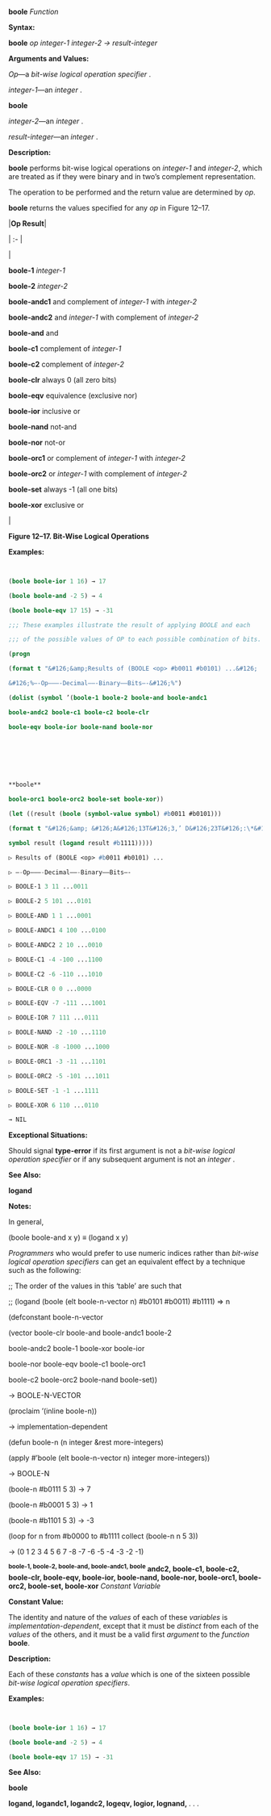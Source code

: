 **boole** *Function* 



**Syntax:** 



**boole** *op integer-1 integer-2 → result-integer* 



**Arguments and Values:** 



*Op*—a *bit-wise logical operation specifier* . 



*integer-1*—an *integer* . 







 



 



**boole** 



*integer-2*—an *integer* . 



*result-integer*—an *integer* . 



**Description:** 



**boole** performs bit-wise logical operations on *integer-1* and *integer-2*, which are treated as if they were binary and in two’s complement representation. 



The operation to be performed and the return value are determined by *op*. 



**boole** returns the values specified for any *op* in Figure 12–17. 



|**Op Result**|

| :- |

|<p>**boole-1** *integer-1* </p><p>**boole-2** *integer-2* </p><p>**boole-andc1** and complement of *integer-1* with *integer-2* </p><p>**boole-andc2** and *integer-1* with complement of *integer-2* </p><p>**boole-and** and </p><p>**boole-c1** complement of *integer-1* </p><p>**boole-c2** complement of *integer-2* </p><p>**boole-clr** always 0 (all zero bits) </p><p>**boole-eqv** equivalence (exclusive nor) </p><p>**boole-ior** inclusive or </p><p>**boole-nand** not-and </p><p>**boole-nor** not-or </p><p>**boole-orc1** or complement of *integer-1* with *integer-2* </p><p>**boole-orc2** or *integer-1* with complement of *integer-2* </p><p>**boole-set** always -1 (all one bits) </p><p>**boole-xor** exclusive or</p>|





**Figure 12–17. Bit-Wise Logical Operations** 



**Examples:**
```lisp
 

(boole boole-ior 1 16) → 17 

(boole boole-and -2 5) → 4 

(boole boole-eqv 17 15) → -31 

;;; These examples illustrate the result of applying BOOLE and each 

;;; of the possible values of OP to each possible combination of bits. 

(progn 

(format t "&#126;&amp;Results of (BOOLE <op> #b0011 #b0101) ...&#126; 

&#126;%–-Op–––-Decimal––-Binary––Bits–-&#126;%") 

(dolist (symbol ’(boole-1 boole-2 boole-and boole-andc1 

boole-andc2 boole-c1 boole-c2 boole-clr 

boole-eqv boole-ior boole-nand boole-nor 



 

 

**boole** 

boole-orc1 boole-orc2 boole-set boole-xor)) 

(let ((result (boole (symbol-value symbol) #b0011 #b0101))) 

(format t "&#126;&amp; &#126;A&#126;13T&#126;3,’ D&#126;23T&#126;:\*&#126;5,’ B&#126;31T ...&#126;4,’0B&#126;%" 

symbol result (logand result #b1111))))) 

▷ Results of (BOOLE <op> #b0011 #b0101) ... 

▷ –-Op–––-Decimal––-Binary––Bits–- 

▷ BOOLE-1 3 11 ...0011 

▷ BOOLE-2 5 101 ...0101 

▷ BOOLE-AND 1 1 ...0001 

▷ BOOLE-ANDC1 4 100 ...0100 

▷ BOOLE-ANDC2 2 10 ...0010 

▷ BOOLE-C1 -4 -100 ...1100 

▷ BOOLE-C2 -6 -110 ...1010 

▷ BOOLE-CLR 0 0 ...0000 

▷ BOOLE-EQV -7 -111 ...1001 

▷ BOOLE-IOR 7 111 ...0111 

▷ BOOLE-NAND -2 -10 ...1110 

▷ BOOLE-NOR -8 -1000 ...1000 

▷ BOOLE-ORC1 -3 -11 ...1101 

▷ BOOLE-ORC2 -5 -101 ...1011 

▷ BOOLE-SET -1 -1 ...1111 

▷ BOOLE-XOR 6 110 ...0110 

→ NIL 


```
**Exceptional Situations:** 



Should signal **type-error** if its first argument is not a *bit-wise logical operation specifier* or if any subsequent argument is not an *integer* . 



**See Also:** 



**logand** 



**Notes:** 



In general, 



(boole boole-and x y) *≡* (logand x y) 



*Programmers* who would prefer to use numeric indices rather than *bit-wise logical operation specifiers* can get an equivalent effect by a technique such as the following: 



;; The order of the values in this ‘table’ are such that 



;; (logand (boole (elt boole-n-vector n) #b0101 #b0011) #b1111) =&gt; n 



(defconstant boole-n-vector 



(vector boole-clr boole-and boole-andc1 boole-2 



boole-andc2 boole-1 boole-xor boole-ior 



boole-nor boole-eqv boole-c1 boole-orc1 







 



 



boole-c2 boole-orc2 boole-nand boole-set)) 



→ BOOLE-N-VECTOR 



(proclaim ’(inline boole-n)) 



→ implementation-dependent 



(defun boole-n (n integer &amp;rest more-integers) 



(apply #’boole (elt boole-n-vector n) integer more-integers)) 



→ BOOLE-N 



(boole-n #b0111 5 3) → 7 



(boole-n #b0001 5 3) → 1 



(boole-n #b1101 5 3) → -3 



(loop for n from #b0000 to #b1111 collect (boole-n n 5 3)) 



→ (0 1 2 3 4 5 6 7 -8 -7 -6 -5 -4 -3 -2 -1) 



**<sup>boole-1, boole-2, boole-and, boole-andc1, boole</sup> andc2, boole-c1, boole-c2, boole-clr, boole-eqv, boole-ior, boole-nand, boole-nor, boole-orc1, boole-orc2, boole-set, boole-xor** <i>Constant Variable</i> 



**Constant Value:** 



The identity and nature of the *values* of each of these *variables* is *implementation-dependent*, except that it must be *distinct* from each of the *values* of the others, and it must be a valid first *argument* to the *function* **boole**. 



**Description:** 



Each of these *constants* has a *value* which is one of the sixteen possible *bit-wise logical operation specifiers*. 



**Examples:**
```lisp
 

(boole boole-ior 1 16) → 17 

(boole boole-and -2 5) → 4 

(boole boole-eqv 17 15) → -31 


```
**See Also:** 



**boole** 







 



 



**logand, logandc1, logandc2, logeqv, logior, lognand,** *. . .* 



